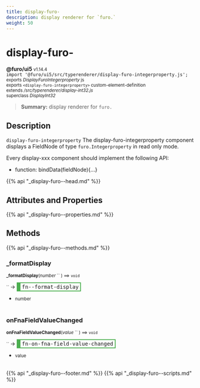 ```yaml
---
title: display-furo-
description: display renderer for `furo.`
weight: 50
---
```


# display-furo-
**@furo/ui5** <small>v1.14.4</small>
<br>`import '@furo/ui5/src/typerenderer/display-furo-integerproperty.js';`<small>
<br>exports *DisplayFuroIntegerproperty* js
<br>exports `<display-furo-integerproperty>` custom-element-definition
<br>extends */src/typerenderer/display-int32.js*
<br>superclass *DisplayInt32*</small>

> **Summary:** display renderer for `furo.`

## Description

`display-furo-integerproperty`
The display-furo-integerproperty component displays a FieldNode of type `furo.Integerproperty` in read only mode.

Every display-xxx component should implement the following API:
- function: bindData(fieldNode){...}

{{% api "_display-furo--head.md" %}}

## Attributes and Properties
{{% api "_display-furo--properties.md" %}}






## Methods
{{% api "_display-furo--methods.md" %}}


### **_formatDisplay**
<small>**_formatDisplay**(*number* `` ) ⟹ `void`</small>

<small>`` </small> →
<span  style="border-width:2px 2px 2px 10px; border-style: solid;border-color:  rgb(76, 175, 80);font-family:monospace; padding:2px 4px;">fn--format-display</span>



- <small>number </small>
<br><br>

### **onFnaFieldValueChanged**
<small>**onFnaFieldValueChanged**(*value* `` ) ⟹ `void`</small>

<small>`` </small> →
<span  style="border-width:2px 2px 2px 10px; border-style: solid;border-color:  rgb(76, 175, 80);font-family:monospace; padding:2px 4px;">fn-on-fna-field-value-changed</span>



- <small>value </small>
<br><br>





{{% api "_display-furo--footer.md" %}}
{{% api "_display-furo--scripts.md" %}}
